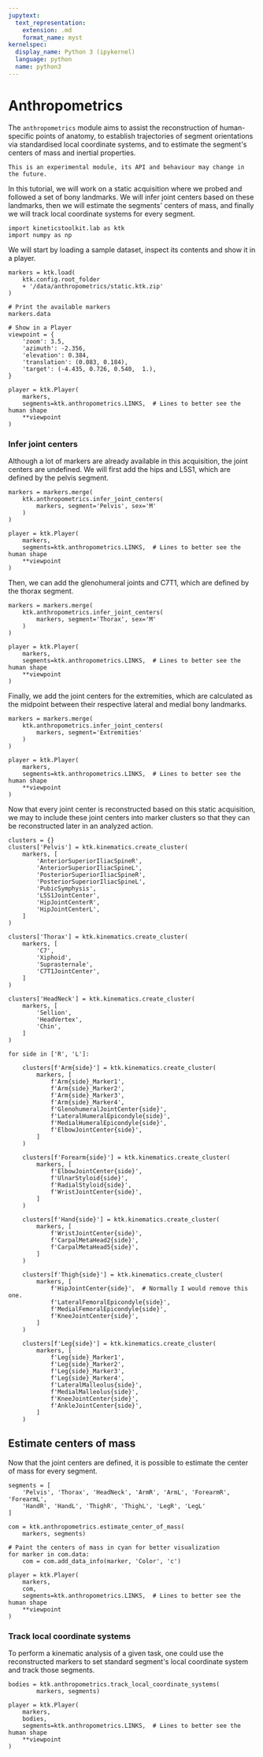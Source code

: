 ```yaml
---
jupytext:
  text_representation:
    extension: .md
    format_name: myst
kernelspec:
  display_name: Python 3 (ipykernel)
  language: python
  name: python3
---
```


# Anthropometrics

The `anthropometrics` module aims to assist the reconstruction of human-specific points of anatomy, to establish trajectories of segment orientations via standardised local coordinate systems, and to estimate the segment's centers of mass and inertial properties.

```{warning}
This is an experimental module, its API and behaviour may change in the future.
```

In this tutorial, we will work on a static acquisition where we probed and followed a set of bony landmarks. We will infer joint centers based on these landmarks, then we will estimate the segments' centers of mass, and finally we will track local coordinate systems for every segment.

```{code-cell}
import kineticstoolkit.lab as ktk
import numpy as np
```

We will start by loading a sample dataset, inspect its contents and show it in a player.

```{code-cell}
markers = ktk.load(
    ktk.config.root_folder
    + '/data/anthropometrics/static.ktk.zip'
)

# Print the available markers
markers.data
```

```{code-cell}
# Show in a Player
viewpoint = {
    'zoom': 3.5,
    'azimuth': -2.356,
    'elevation': 0.384,
    'translation': (0.083, 0.184),
    'target': (-4.435, 0.726, 0.540,  1.),
}

player = ktk.Player(
    markers,
    segments=ktk.anthropometrics.LINKS,  # Lines to better see the human shape
    **viewpoint
)
```

### Infer joint centers

Although a lot of markers are already available in this acquisition, the joint centers are undefined. We will first add the hips and L5S1, which are defined by the pelvis segment.

```{code-cell}
markers = markers.merge(
    ktk.anthropometrics.infer_joint_centers(
        markers, segment='Pelvis', sex='M'
    )
)

player = ktk.Player(
    markers,
    segments=ktk.anthropometrics.LINKS,  # Lines to better see the human shape
    **viewpoint
)
```

Then, we can add the glenohumeral joints and C7T1, which are defined by the thorax segment.

```{code-cell}
markers = markers.merge(
    ktk.anthropometrics.infer_joint_centers(
        markers, segment='Thorax', sex='M'
    )
)

player = ktk.Player(
    markers,
    segments=ktk.anthropometrics.LINKS,  # Lines to better see the human shape
    **viewpoint
)
```

Finally, we add the joint centers for the extremities, which are calculated as the midpoint between their respective lateral and medial bony landmarks.

```{code-cell}
markers = markers.merge(
    ktk.anthropometrics.infer_joint_centers(
        markers, segment='Extremities'
    )
)

player = ktk.Player(
    markers,
    segments=ktk.anthropometrics.LINKS,  # Lines to better see the human shape
    **viewpoint
)
```

Now that every joint center is reconstructed based on this static acquisition, we may to include these joint centers into marker clusters so that they can be reconstructed later in an analyzed action.

```{code-cell}
clusters = {}
clusters['Pelvis'] = ktk.kinematics.create_cluster(
    markers, [
        'AnteriorSuperiorIliacSpineR',
        'AnteriorSuperiorIliacSpineL',
        'PosteriorSuperiorIliacSpineR',
        'PosteriorSuperiorIliacSpineL',
        'PubicSymphysis',
        'L5S1JointCenter',
        'HipJointCenterR',
        'HipJointCenterL',
    ]
)

clusters['Thorax'] = ktk.kinematics.create_cluster(
    markers, [
        'C7',
        'Xiphoid',
        'Suprasternale',
        'C7T1JointCenter',
    ]
)

clusters['HeadNeck'] = ktk.kinematics.create_cluster(
    markers, [
        'Sellion',
        'HeadVertex',
        'Chin',
    ]
)

for side in ['R', 'L']:

    clusters[f'Arm{side}'] = ktk.kinematics.create_cluster(
        markers, [
            f'Arm{side}_Marker1',
            f'Arm{side}_Marker2',
            f'Arm{side}_Marker3',
            f'Arm{side}_Marker4',
            f'GlenohumeralJointCenter{side}',
            f'LateralHumeralEpicondyle{side}',
            f'MedialHumeralEpicondyle{side}',
            f'ElbowJointCenter{side}',
        ]
    )

    clusters[f'Forearm{side}'] = ktk.kinematics.create_cluster(
        markers, [
            f'ElbowJointCenter{side}',
            f'UlnarStyloid{side}',
            f'RadialStyloid{side}',
            f'WristJointCenter{side}',
        ]
    )

    clusters[f'Hand{side}'] = ktk.kinematics.create_cluster(
        markers, [
            f'WristJointCenter{side}',
            f'CarpalMetaHead2{side}',
            f'CarpalMetaHead5{side}',
        ]
    )

    clusters[f'Thigh{side}'] = ktk.kinematics.create_cluster(
        markers, [
            f'HipJointCenter{side}',  # Normally I would remove this one.
            f'LateralFemoralEpicondyle{side}',
            f'MedialFemoralEpicondyle{side}',
            f'KneeJointCenter{side}',
        ]
    )

    clusters[f'Leg{side}'] = ktk.kinematics.create_cluster(
        markers, [
            f'Leg{side}_Marker1',
            f'Leg{side}_Marker2',
            f'Leg{side}_Marker3',
            f'Leg{side}_Marker4',
            f'LateralMalleolus{side}',
            f'MedialMalleolus{side}',
            f'KneeJointCenter{side}',
            f'AnkleJointCenter{side}',
        ]
    )
```

## Estimate centers of mass

Now that the joint centers are defined, it is possible to estimate the center of mass for every segment.

```{code-cell}
segments = [
    'Pelvis', 'Thorax', 'HeadNeck', 'ArmR', 'ArmL', 'ForearmR', 'ForearmL',
    'HandR', 'HandL', 'ThighR', 'ThighL', 'LegR', 'LegL'
]

com = ktk.anthropometrics.estimate_center_of_mass(
    markers, segments)

# Paint the centers of mass in cyan for better visualization
for marker in com.data:
    com = com.add_data_info(marker, 'Color', 'c')
    
player = ktk.Player(
    markers,
    com,
    segments=ktk.anthropometrics.LINKS,  # Lines to better see the human shape
    **viewpoint
)
```

### Track local coordinate systems

To perform a kinematic analysis of a given task, one could use the reconstructed markers to set standard segment's local coordinate system and track those segments.

```{code-cell} ipython3
bodies = ktk.anthropometrics.track_local_coordinate_systems(
        markers, segments)

player = ktk.Player(
    markers,
    bodies,
    segments=ktk.anthropometrics.LINKS,  # Lines to better see the human shape
    **viewpoint
)
```
